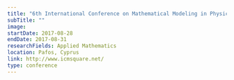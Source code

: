 ```yaml
---
title: "6th International Conference on Mathematical Modeling in Physical Sciences"
subTitle: ""
image:
startDate: 2017-08-28
endDate: 2017-08-31
researchFields: Applied Mathematics
location: Pafos, Cyprus
link: http://www.icmsquare.net/
type: conference
---
```

